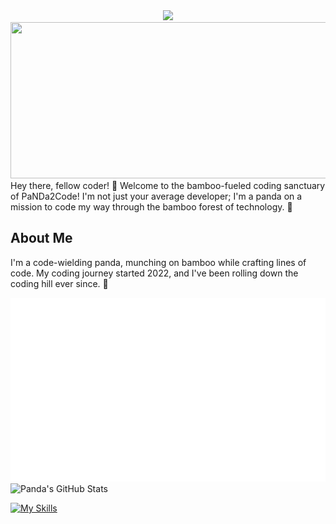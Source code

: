 <div align="center">
<img src="https://i.imgur.com/zAEJFsK.png" border="0">
 
<img src="https://i.giphy.com/Rpl1sod1vCXK0L2SUN.webp" width="800" height="250"/>

<!-- ![](https://i.pinimg.com/736x/cd/c0/81/cdc0815900e792d5c92c9d7f6d97f313--panda-oso-panda-bears.jpg) -->
   
</div>
Hey there, fellow coder! 🚀 Welcome to the bamboo-fueled coding sanctuary of PaNDa2Code! I'm not just your average developer; I'm a panda on a mission to code my way through the bamboo forest of technology. 🎋

## About Me

<p> I'm a code-wielding panda, munching on bamboo while crafting lines of code. My coding journey started 2022, and I've been rolling down the coding hill ever since. 🐾</p>
<!--
## Skills

In the vast bamboo forest of data, I navigate with the finesse of a ninja panda, deciphering patterns and munching on insights. My data science skills include:

- **PandaNalytics:** Analyzing data with the precision of a bamboo chopstick, extracting meaningful insights from the data bamboo thicket.
- **BambooScript:** My programming language of choice (not really, but a panda can dream, right?)
- **Web DevPanda-lopment:** Building bamboo-tiful websites and applications
- **Machine Learning (Panda Style):** Training pandas to predict bamboo growth patterns 🌱🐼
-->
<!--[![Anurag's GitHub stats](https://github-readme-stats.vercel.app/api/top-langs/?username=PaNDa2code&hide=contribs,prs&theme=swift&layout=donut&exclude_repo=Leetcode,windows-rust-bindings&show_icons=true&show_owner=true)] (https://github.com/anuraghazra/github-readme-stats) --> 


![](https://raw.githubusercontent.com/panda2code/github-stats/master/generated/languages.svg#gh-dark-mode-only)
<img src="https://github-profile-summary-cards.vercel.app/api/cards/profile-details?username=Panda2code&theme=github_dark" width="600" alt="Panda's GitHub Stats" /> 
<!-- 
<img src="http://github-profile-summary-cards.vercel.app/api/cards/stats?username=panda2code&theme=onedark" />

<img src="https://github-profile-summary-cards.vercel.app/api/cards/profile-details?username=Panda2code&theme=github_dark" alt="Panda's GitHub Stats" /> 
-->
 
[![My Skills](https://skillicons.dev/icons?i=c,cpp,zig,rust,neovim,visualstudio,py,nodejs,postgres,git,github,windows,debian,bash)](https://skillicons.dev)

